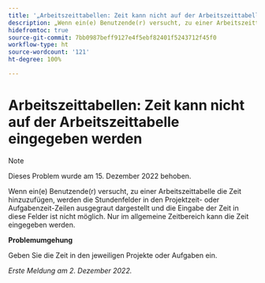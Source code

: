 ```yaml
---
title: '„Arbeitszeittabellen: Zeit kann nicht auf der Arbeitszeittabelle eingegeben werden“'
description: „Wenn ein(e) Benutzende(r) versucht, zu einer Arbeitszeittabelle die Zeit hinzuzufügen, werden die Stundenfelder in den Projektzeit- oder Aufgabenzeit-Zeilen ausgegraut dargestellt und die Eingabe der Zeit in diese Felder ist nicht möglich. Nur im allgemeine Zeitbereich kann die Zeit eingegeben werden.“
hidefromtoc: true
source-git-commit: 7bb0987beff9127e4f5ebf82401f5243712f45f0
workflow-type: ht
source-wordcount: '121'
ht-degree: 100%

---
```



# Arbeitszeittabellen: Zeit kann nicht auf der Arbeitszeittabelle eingegeben werden

>[!NOTE]
>
>Dieses Problem wurde am 15. Dezember 2022 behoben.

Wenn ein(e) Benutzende(r) versucht, zu einer Arbeitszeittabelle die Zeit hinzuzufügen, werden die Stundenfelder in den Projektzeit- oder Aufgabenzeit-Zeilen ausgegraut dargestellt und die Eingabe der Zeit in diese Felder ist nicht möglich. Nur im allgemeine Zeitbereich kann die Zeit eingegeben werden.

**Problemumgehung**

Geben Sie die Zeit in den jeweiligen Projekte oder Aufgaben ein.

_Erste Meldung am 2. Dezember 2022._

